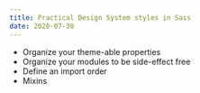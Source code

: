 ```yaml
---
title: Practical Design System styles in Sass
date: 2020-07-30
---
```


- Organize your theme-able properties
- Organize your modules to be side-effect free
- Define an import order
- Mixins

